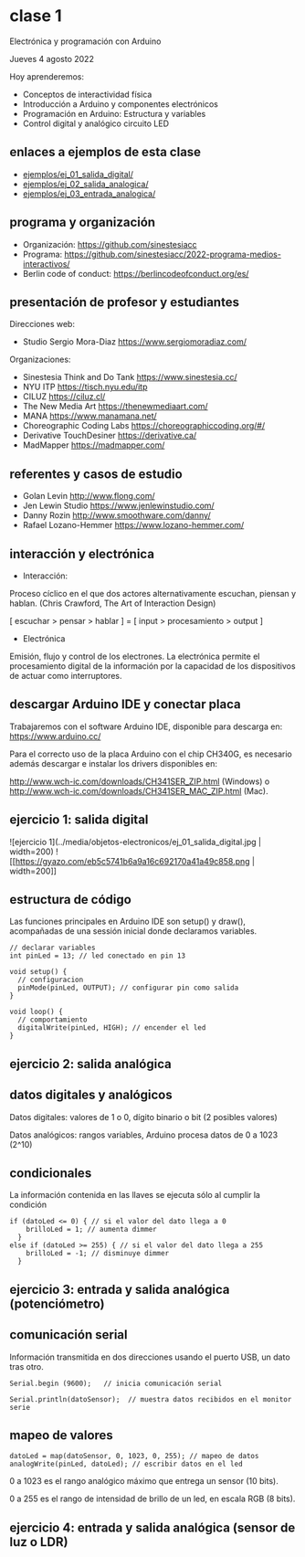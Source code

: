 # clase 1

Electrónica y programación con Arduino

Jueves 4 agosto 2022

Hoy aprenderemos:

- Conceptos de interactividad física
- Introducción a Arduino y componentes electrónicos
- Programación en Arduino: Estructura y variables
- Control digital y analógico circuito LED

## enlaces a ejemplos de esta clase

- [ejemplos/ej_01_salida_digital/](./ejemplos/ej_01_salida_digital/)
- [ejemplos/ej_02_salida_analogica/](./ejemplos/ej_salida_analogica/)
- [ejemplos/ej_03_entrada_analogica/](./ejemplos/ej_03_entrada_analogica_potenciometro/)

## programa y organización

- Organización: https://github.com/sinestesiacc
- Programa: https://github.com/sinestesiacc/2022-programa-medios-interactivos/
- Berlin code of conduct: https://berlincodeofconduct.org/es/

## presentación de profesor y estudiantes

Direcciones web:

- Studio Sergio Mora-Diaz https://www.sergiomoradiaz.com/ 

Organizaciones:

- Sinestesia Think and Do Tank https://www.sinestesia.cc/
- NYU ITP https://tisch.nyu.edu/itp
- CILUZ https://ciluz.cl/
- The New Media Art https://thenewmediaart.com/
- MANA https://www.manamana.net/
- Choreographic Coding Labs https://choreographiccoding.org/#/
- Derivative TouchDesiner https://derivative.ca/
- MadMapper https://madmapper.com/

## referentes y casos de estudio

- Golan Levin http://www.flong.com/
- Jen Lewin Studio https://www.jenlewinstudio.com/
- Danny Rozin http://www.smoothware.com/danny/
- Rafael Lozano-Hemmer https://www.lozano-hemmer.com/

## interacción y electrónica

- Interacción:

Proceso cíclico en el que dos actores alternativamente escuchan, piensan y hablan. (Chris Crawford, The Art of Interaction Design)

[ escuchar > pensar > hablar ] = [ input > procesamiento > output ]

- Electrónica

Emisión, flujo y control de los electrones. La electrónica permite el procesamiento digital de la información por la capacidad de los dispositivos de actuar como interruptores.

## descargar Arduino IDE y conectar placa

Trabajaremos con el software Arduino IDE, disponible para descarga en: https://www.arduino.cc/

Para el correcto uso de la placa Arduino con el chip CH340G, es necesario además descargar e instalar los drivers disponibles en:

http://www.wch-ic.com/downloads/CH341SER_ZIP.html (Windows) o http://www.wch-ic.com/downloads/CH341SER_MAC_ZIP.html (Mac).

## ejercicio 1: salida digital
![ejercicio 1](../media/objetos-electronicos/ej_01_salida_digital.jpg | width=200)
![[https://gyazo.com/eb5c5741b6a9a16c692170a41a49c858.png | width=200]]

## estructura de código

Las funciones principales en Arduino IDE son setup() y draw(), acompañadas de una sessión inicial donde declaramos variables.

```arduino
// declarar variables
int pinLed = 13; // led conectado en pin 13

void setup() {
  // configuracion
  pinMode(pinLed, OUTPUT); // configurar pin como salida
}

void loop() {
  // comportamiento
  digitalWrite(pinLed, HIGH); // encender el led
}
```

## ejercicio 2: salida analógica

## datos digitales y analógicos

Datos digitales: valores de 1 o 0, dígito binario o bit (2 posibles valores)

Datos analógicos: rangos variables, Arduino procesa datos de 0 a 1023 (2^10)

## condicionales

La información contenida en las llaves se ejecuta sólo al cumplir la condición 

```arduino
if (datoLed <= 0) { // si el valor del dato llega a 0
    brilloLed = 1; // aumenta dimmer
  }
else if (datoLed >= 255) { // si el valor del dato llega a 255
    brilloLed = -1; // disminuye dimmer
  }
```

## ejercicio 3: entrada y salida analógica (potenciómetro)

## comunicación serial

Información transmitida en dos direcciones  usando el puerto USB, un dato tras otro.

```arduino
Serial.begin (9600);   // inicia comunicación serial

Serial.println(datoSensor);  // muestra datos recibidos en el monitor serie
```

## mapeo de valores

```arduino
datoLed = map(datoSensor, 0, 1023, 0, 255); // mapeo de datos
analogWrite(pinLed, datoLed); // escribir datos en el led
```

0 a 1023 es el rango analógico máximo que entrega un sensor (10 bits).

0 a 255 es el rango de intensidad de brillo de un led, en escala RGB (8 bits).

## ejercicio 4: entrada y salida analógica (sensor de luz o LDR)
